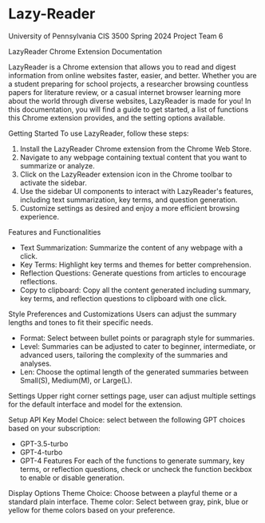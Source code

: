 # Lazy-Reader
University of Pennsylvania CIS 3500 Spring 2024 Project Team 6


LazyReader Chrome Extension Documentation  

LazyReader is a Chrome extension that allows you to read and digest information from online websites faster, easier, and better. Whether you are a student preparing for school projects, a researcher browsing countless papers for literature review, or a casual internet browser learning more about the world through diverse websites, LazyReader is made for you! In this documentation, you will find a guide to get started, a list of functions this Chrome extension provides, and the setting options available. 

Getting Started
To use LazyReader, follow these steps:
1. Install the LazyReader Chrome extension from the Chrome Web Store.
2. Navigate to any webpage containing textual content that you want to summarize or analyze.
3. Click on the LazyReader extension icon in the Chrome toolbar to activate the sidebar.
4. Use the sidebar UI components to interact with LazyReader's features, including text summarization, key terms, and question generation.
5. Customize settings as desired and enjoy a more efficient browsing experience.

Features and Functionalities
- Text Summarization: Summarize the content of any webpage with a click.
- Key Terms: Highlight key terms and themes for better comprehension.
- Reflection Questions: Generate questions from articles to encourage reflections.
- Copy to clipboard: Copy all the content generated including summary, key terms, and reflection questions to clipboard with one click. 

Style Preferences and Customizations
Users can adjust the summary lengths and tones to fit their specific needs.
- Format: Select between bullet points or paragraph style for summaries.
- Level: Summaries can be adjusted to cater to beginner, intermediate, or advanced users, tailoring the complexity of the summaries and analyses.
- Len: Choose the optimal length of the generated summaries between Small(S), Medium(M), or Large(L). 

Settings
Upper right corner settings page, user can adjust multiple settings for the default interface and model for the extension. 

Setup 
API Key 
Model Choice: select between the following GPT choices based on your subscription: 
- GPT-3.5-turbo
- GPT-4-turbo 
- GPT-4
Features 
For each of the functions to generate summary, key terms, or reflection questions, check or uncheck the function beckbox to enable or disable generation. 

Display Options 
Theme Choice: Choose between a playful theme or a standard plain interface. 
Theme color: Select between gray, pink, blue or yellow for theme colors based on your preference. 
